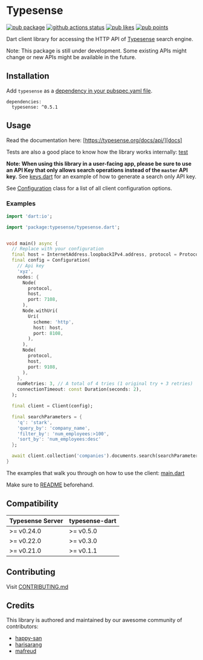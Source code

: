 # Typesense

 [![pub package][pubShield]][package] [![github actions status][githubBadge]][githubActions] [![pub likes][pubLikesBadge]][pubScore] [![pub points][pubScoreBadge]][pubScore]

Dart client library for accessing the HTTP API of [Typesense][typesense] search engine.

Note: This package is still under development. Some existing APIs might change or new APIs might be available in the future.

## Installation

Add `typesense` as a [dependency in your pubspec.yaml file](https://flutter.dev/using-packages/).

```@yaml
dependencies:
  typesense: ^0.5.1
```

## Usage

Read the documentation here: [https://typesense.org/docs/api/][docs]

Tests are also a good place to know how the library works internally: [test](test)

**Note: When using this library in a user-facing app, please be sure to use an API Key that only allows search operations instead of the `master` API key.** See [keys.dart](example/console-simple/bin/keys.dart) for an example of how to generate a search only API key.

See [Configuration](lib/src/configuration.dart) class for a list of all client configuration options.

### Examples


```dart
import 'dart:io';

import 'package:typesense/typesense.dart';


void main() async {
  // Replace with your configuration
  final host = InternetAddress.loopbackIPv4.address, protocol = Protocol.http;
  final config = Configuration(
    // Api key
    'xyz',
    nodes: {
      Node(
        protocol,
        host,
        port: 7108,
      ),
      Node.withUri(
        Uri(
          scheme: 'http',
          host: host,
          port: 8108,
        ),
      ),
      Node(
        protocol,
        host,
        port: 9108,
      ),
    },
    numRetries: 3, // A total of 4 tries (1 original try + 3 retries)
    connectionTimeout: const Duration(seconds: 2),
  );

  final client = Client(config);

  final searchParameters = {
    'q': 'stark',
    'query_by': 'company_name',
    'filter_by': 'num_employees:>100',
    'sort_by': 'num_employees:desc'
  };

  await client.collection('companies').documents.search(searchParameters);
}
```

The examples that walk you through on how to use the client: [main.dart](example/console-simple/bin/main.dart)

Make sure to [README](example/console-simple/README.md) beforehand.

## Compatibility

| Typesense Server | typesense-dart |
|------------------|----------------|
| \>= v0.24.0 | \>= v0.5.0 |
| \>= v0.22.0 | \>= v0.3.0 |
| \>= v0.21.0 | \>= v0.1.1 |

## Contributing

Visit [CONTRIBUTING.md](CONTRIBUTING.md)

## Credits

This library is authored and maintained by our awesome community of contributors:

- [happy-san](https://github.com/happy-san)
- [harisarang](https://github.com/harisarang)
- [mafreud](https://github.com/mafreud)

[nnbd]: https://github.com/typesense/typesense-dart/issues/37
[docs]: https://typesense.org/docs/api/
[githubBadge]: https://github.com/typesense/typesense-dart/actions/workflows/dart.yml/badge.svg
[githubActions]: https://github.com/typesense/typesense-dart/actions
[pubShield]: https://img.shields.io/pub/v/typesense.svg
[package]: https://pub.dev/packages/typesense
[codecovBadge]: https://codecov.io/gh/typesense/typesense-dart/branch/master/graph/badge.svg?token=UV6MPDKS07
[codecov]: https://codecov.io/gh/typesense/typesense-dart
[pubScoreBadge]: https://img.shields.io/pub/points/typesense
[pubScore]: https://pub.dev/packages/typesense/score
[typesense]: https://github.com/typesense/typesense
[pubLikesBadge]: https://img.shields.io/pub/likes/typesense

